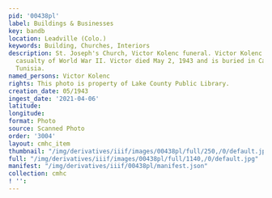 ```yaml
---
pid: '00438pl'
label: Buildings & Businesses
key: bandb
location: Leadville (Colo.)
keywords: Building, Churches, Interiors
description: St. Joseph's Church, Victor Kolenc funeral. Victor Kolenc was the first
  casualty of World War II. Victor died May 2, 1943 and is buried in Carthage, Tunis,
  Tunisia.
named_persons: Victor Kolenc
rights: This photo is property of Lake County Public Library.
creation_date: 05/1943
ingest_date: '2021-04-06'
latitude: 
longitude: 
format: Photo
source: Scanned Photo
order: '3004'
layout: cmhc_item
thumbnail: "/img/derivatives/iiif/images/00438pl/full/250,/0/default.jpg"
full: "/img/derivatives/iiif/images/00438pl/full/1140,/0/default.jpg"
manifest: "/img/derivatives/iiif/00438pl/manifest.json"
collection: cmhc
! '': 
---
```

